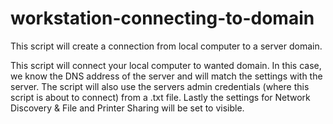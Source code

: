 # workstation-connecting-to-domain
This script will create a connection from local computer to a server domain.

This script will connect your local computer to wanted domain. In this case, we know the DNS address of the server and will match the settings with the server. The script will also use the servers admin credentials (where this script is about to connect) from a .txt file. Lastly the settings for Network Discovery & File and Printer Sharing will be set to visible.

